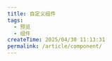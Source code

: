 ```yaml
---
title: 自定义组件
tags:
  - 预览
  - 组件
createTime: 2025/04/30 11:13:31
permalink: /article/component/
---
```


<CustomComponent />
